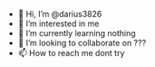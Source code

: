 - 👋 Hi, I’m @darius3826
- 👀 I’m interested in me
- 🌱 I’m currently learning nothing
- 💞️ I’m looking to collaborate on ???
- 📫 How to reach me dont try

<!---
darius3826/darius3826 is a ✨ special ✨ repository because its `README.md` (this file) appears on your GitHub profile.
You can click the Preview link to take a look at your changes.
--->
